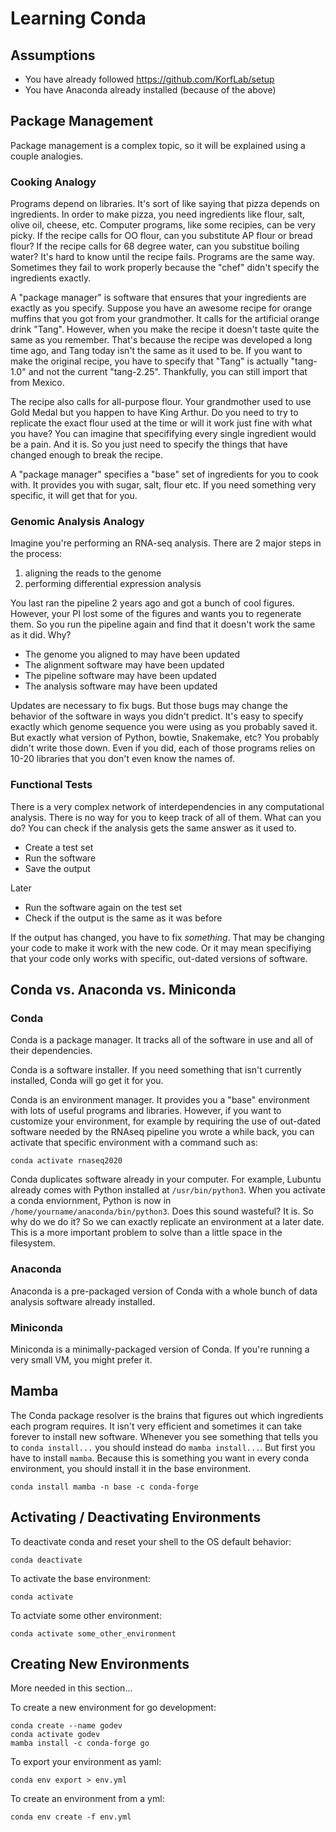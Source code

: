Learning Conda
==============

## Assumptions ##

+ You have already followed https://github.com/KorfLab/setup
+ You have Anaconda already installed (because of the above)

## Package Management ##

Package management is a complex topic, so it will be explained using a couple
analogies.

### Cooking Analogy ###

Programs depend on libraries. It's sort of like saying that pizza depends on
ingredients. In order to make pizza, you need ingredients like flour, salt,
olive oil, cheese, etc. Computer programs, like some recipies, can be very
picky. If the recipe calls for OO flour, can you substitute AP flour or bread
flour? If the recipe calls for 68 degree water, can you substitue boiling
water? It's hard to know until the recipe fails. Programs are the same way.
Sometimes they fail to work properly because the "chef" didn't specify the
ingredients exactly.

A "package manager" is software that ensures that your ingredients are exactly
as you specify. Suppose you have an awesome recipe for orange muffins that you
got from your grandmother. It calls for the artificial orange drink "Tang".
However, when you make the recipe it doesn't taste quite the same as you
remember. That's because the recipe was developed a long time ago, and Tang
today isn't the same as it used to be. If you want to make the original recipe,
you have to specify that "Tang" is actually "tang-1.0" and not the current
"tang-2.25". Thankfully, you can still import that from Mexico.

The recipe also calls for all-purpose flour. Your grandmother used to use Gold
Medal but you happen to have King Arthur. Do you need to try to replicate the
exact flour used at the time or will it work just fine with what you have? You
can imagine that specififying every single ingredient would be a pain. And it
is. So you just need to specify the things that have changed enough to break
the recipe.

A "package manager" specifies a "base" set of ingredients for you to cook with.
It provides you with sugar, salt, flour etc. If you need something very
specific, it will get that for you.

### Genomic Analysis Analogy ###

Imagine you're performing an RNA-seq analysis. There are 2 major steps in the
process:

1. aligning the reads to the genome
2. performing differential expression analysis

You last ran the pipeline 2 years ago and got a bunch of cool figures. However,
your PI lost some of the figures and wants you to regenerate them. So you run
the pipeline again and find that it doesn't work the same as it did. Why?

+ The genome you aligned to may have been updated
+ The alignment software may have been updated
+ The pipeline software may have been updated
+ The analysis software may have been updated

Updates are necessary to fix bugs. But those bugs may change the behavior of
the software in ways you didn't predict. It's easy to specify exactly which
genome sequence you were using as you probably saved it. But exactly what
version of Python, bowtie, Snakemake, etc? You probably didn't write those
down. Even if you did, each of those programs relies on 10-20 libraries that
you don't even know the names of.

### Functional Tests ###

There is a very complex network of interdependencies in any computational
analysis. There is no way for you to keep track of all of them. What can you
do? You can check if the analysis gets the same answer as it used to.

+ Create a test set
+ Run the software
+ Save the output

Later

+ Run the software again on the test set
+ Check if the output is the same as it was before

If the output has changed, you have to fix _something_. That may be changing
your code to make it work with the new code. Or it may mean specifiying that
your code only works with specific, out-dated versions of software.

## Conda vs. Anaconda vs. Miniconda ##

### Conda ###

Conda is a package manager. It tracks all of the software in use and all of
their dependencies.

Conda is a software installer. If you need something that isn't currently
installed, Conda will go get it for you.

Conda is an environment manager. It provides you a "base" environment with lots
of useful programs and libraries. However, if you want to customize your
environment, for example by requiring the use of out-dated software needed by
the RNAseq pipeline you wrote a while back, you can activate that specific
environment with a command such as:

	conda activate rnaseq2020

Conda duplicates software already in your computer. For example, Lubuntu
already comes with Python installed at `/usr/bin/python3`. When you activate a
conda enviornment, Python is now in `/home/yourname/anaconda/bin/python3`. Does
this sound wasteful? It is. So why do we do it? So we can exactly replicate an
environment at a later date. This is a more important problem to solve than a
little space in the filesystem.

### Anaconda ###

Anaconda is a pre-packaged version of Conda with a whole bunch of data analysis
software already installed.

### Miniconda ###

Miniconda is a minimally-packaged version of Conda. If you're running a very
small VM, you might prefer it.

## Mamba ##

The Conda package resolver is the brains that figures out which ingredients
each program requires. It isn't very efficient and sometimes it can take
forever to install new software. Whenever you see something that tells you to
`conda install...` you should instead do `mamba install...`. But first you have
to install `mamba`. Because this is something you want in every conda
environment, you should install it in the base environment.

	conda install mamba -n base -c conda-forge

## Activating / Deactivating Environments ##

To deactivate conda and reset your shell to the OS default behavior:

	conda deactivate

To activate the base environment:

	conda activate

To actviate some other environment:

	conda activate some_other_environment

## Creating New Environments ##

More needed in this section...

To create a new environment for go development:

	conda create --name godev
	conda activate godev
	mamba install -c conda-forge go

To export your environment as yaml:

	conda env export > env.yml

To create an environment from a yml:

	conda env create -f env.yml

